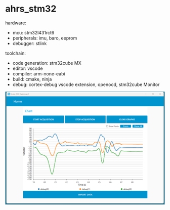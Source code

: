 # ahrs_stm32

hardware:
- mcu: stm32l431rct6
- peripherals: imu, baro, eeprom
- debugger: stlink

toolchain:
- code generation: stm32cube MX
- editor: vscode
- compiler: arm-none-eabi
- build: cmake, ninja
- debug: cortex-debug vscode extension, openocd, stm32cube Monitor



<img src=".\Documents\first_run_ok.png" alt="first_run_ok" style="zoom:100%;" />